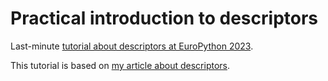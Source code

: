 # Practical introduction to descriptors

Last-minute [tutorial about descriptors at EuroPython 2023](https://ep2023.europython.eu/session/practical-introduction-to-descriptors).

This tutorial is based on [my article about descriptors](http://mathspp.com/blog/pydonts/describing-descriptors).
